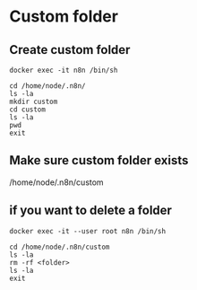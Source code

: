 # Custom folder

## Create custom folder
```
docker exec -it n8n /bin/sh

cd /home/node/.n8n/
ls -la
mkdir custom
cd custom
ls -la
pwd
exit
```

## Make sure custom folder exists
/home/node/.n8n/custom 

## if you want to delete a folder
```
docker exec -it --user root n8n /bin/sh

cd /home/node/.n8n/custom
ls -la
rm -rf <folder>
ls -la
exit
```